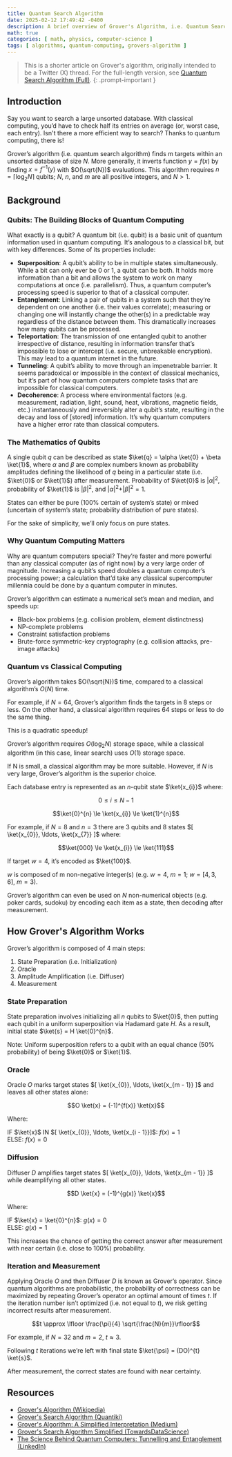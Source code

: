 ```yaml
---
title: Quantum Search Algorithm
date: 2025-02-12 17:49:42 -0400
description: A brief overview of Grover's Algorithm, i.e. Quantum Search Algorithm, which efficiently searches an unsorted database.
math: true
categories: [ math, physics, computer-science ]
tags: [ algorithms, quantum-computing, grovers-algorithm ]
---
```

> This is a shorter article on Grover's algorithm, originally intended to be a Twitter (X) thread. For the full-length version, see [Quantum Search Algorithm (Full)](/posts/grover-full).
{: .prompt-important }

## Introduction
Say you want to search a large unsorted database. With classical computing, you’d have to check half its entries on average (or, worst case, each entry). Isn't there a more efficient way to search? Thanks to quantum computing, there is!

Grover’s algorithm (i.e. quantum search algorithm) finds m targets within an unsorted database of size $N$. More generally, it inverts function $y = f(x)$ by finding $x = f^{−1}(y)$ with $O(\sqrt{N})$ evaluations. This algorithm requires $n = \lceil \log_{2}N \rceil$ qubits; $N$, $n$, and $m$ are all positive integers, and $N > 1$.

## Background
### Qubits: The Building Blocks of Quantum Computing
What exactly is a qubit? A quantum bit (i.e. qubit) is a basic unit of quantum information used in quantum computing. It’s analogous to a classical bit, but with key differences. Some of its properties include:

- **Superposition**: A qubit’s ability to be in multiple states simultaneously. While a bit can only ever be 0 or 1, a qubit can be both. It holds more information than a bit and allows the system to work on many computations at once (i.e. parallelism). Thus, a quantum computer’s processing speed is superior to that of a classical computer.
- **Entanglement**: Linking a pair of qubits in a system such that they’re dependent on one another (i.e. their values correlate); measuring or changing one will instantly change the other(s) in a predictable way regardless of the distance between them. This dramatically increases how many qubits can be processed.
- **Teleportation**: The transmission of one entangled qubit to another irrespective of distance, resulting in information transfer that’s impossible to lose or intercept (i.e. secure, unbreakable encryption). This may lead to a quantum internet in the future.
- **Tunneling**: A qubit’s ability to move through an impenetrable barrier. It seems paradoxical or impossible in the context of classical mechanics, but it’s part of how quantum computers complete tasks that are impossible for classical computers.
- **Decoherence**: A process where environmental factors (e.g. measurement, radiation, light, sound, heat, vibrations, magnetic fields, etc.) instantaneously and irreversibly alter a qubit’s state, resulting in the decay and loss of [stored] information. It’s why quantum computers have a higher error rate than classical computers.

### The Mathematics of Qubits
A single qubit $q$ can be described as state $\ket{q} = \alpha \ket{0} + \beta \ket{1}$, where $\alpha$ and $\beta$ are complex numbers known as probability amplitudes defining the likelihood of $q$ being in a particular state (i.e. $\ket{0}$ or $\ket{1}$) after measurement. Probability of $\ket{0}$ is $\vert \alpha \vert^{2}$, probability of $\ket{1}$ is $\vert \beta \vert^{2}$, and $\vert \alpha \vert^{2} + \vert \beta \vert^{2} = 1$.

States can either be pure (100% certain of system’s state) or mixed (uncertain of system’s state; probability distribution of pure states).

For the sake of simplicity, we’ll only focus on pure states.

### Why Quantum Computing Matters
Why are quantum computers special? They’re faster and more powerful than any classical computer (as of right now) by a very large order of magnitude. Increasing a qubit’s speed doubles a quantum computer’s processing power; a calculation that’d take any classical supercomputer millennia could be done by a quantum computer in minutes.

Grover’s algorithm can estimate a numerical set’s mean and median, and speeds up:
- Black-box problems (e.g. collision problem, element distinctness)
- NP-complete problems
- Constraint satisfaction problems
- Brute-force symmetric-key cryptography (e.g. collision attacks, pre-image attacks)

### Quantum vs Classical Computing
Grover’s algorithm takes $O(\sqrt{N})$ time, compared to a classical algorithm’s $O(N)$ time.

For example, if $N = 64$, Grover’s algorithm finds the targets in 8 steps or less. On the other hand, a classical algorithm requires 64 steps or less to do the same thing.

This is a quadratic speedup!

Grover’s algorithm requires $O(\log_{2}N)$ storage space, while a classical algorithm (in this case, linear search) uses $O(1)$ storage space.

If N is small, a classical algorithm may be more suitable. However, if $N$ is very large, Grover’s algorithm is the superior choice.

Each database entry is represented as an $n$-qubit state $\ket{x_{i}}$ where:

$$0 \le i \le N - 1$$

$$\ket{0}^{n} \le \ket{x_{i}} \le \ket{1}^{n}$$

For example, if $N = 8$ and $n = 3$ there are 3 qubits and 8 states $[ \ket{x_{0}}, \ldots, \ket{x_{7}} ]$ where:

$$\ket{000} \le \ket{x_{i}} \le \ket{111}$$

If target $w = 4$, it’s encoded as $\ket{100}$.

$w$ is composed of m non-negative integer(s) (e.g. $w = 4$, $m = 1$; $w = [4, 3, 6]$, $m = 3$).

Grover’s algorithm can even be used on $N$ non-numerical objects (e.g. poker cards, sudoku) by encoding each item as a state, then decoding after measurement.

## How Grover's Algorithm Works
Grover’s algorithm is composed of 4 main steps:

1. State Preparation (i.e. Initialization)
2. Oracle
3. Amplitude Amplification (i.e. Diffuser)
4. Measurement

### State Preparation
State preparation involves initializing all $n$ qubits to $\ket{0}$, then putting each qubit in a uniform superposition via Hadamard gate $H$. As a result, initial state $\ket{s} = H \ket{0}^{n}$.

Note: Uniform superposition refers to a qubit with an equal chance (50% probability) of being $\ket{0}$ or $\ket{1}$.

### Oracle
Oracle $O$ marks target states $[ \ket{x_{0}}, \ldots, \ket{x_{m - 1}} ]$ and leaves all other states alone:

$$O \ket{x} = (-1)^{f(x)} \ket{x}$$

Where:

IF $\ket{x}$ IN $[ \ket{x_{0}}, \ldots, \ket{x_{i - 1}}]$: $f(x) = 1$
<br>
ELSE: $f(x) = 0$

### Diffusion
Diffuser $D$ amplifies target states $[ \ket{x_{0}}, \ldots, \ket{x_{m - 1}} ]$ while deamplifying all other states.

$$D \ket{x} = (-1)^{g(x)} \ket{x}$$

Where:

IF $\ket{x} = \ket{0}^{n}$: $g(x) = 0$
<br>
ELSE: $g(x) = 1$

This increases the chance of getting the correct answer after measurement with near certain (i.e. close to 100%) probability.

### Iteration and Measurement
Applying Oracle $O$ and then Diffuser $D$ is known as Grover’s operator. Since quantum algorithms are probabilistic, the probability of correctness can be maximized by repeating Grover’s operator an optimal amount of times $t$. If the iteration number isn’t optimized (i.e. not equal to $t$), we risk getting incorrect results after measurement.

$$t \approx \lfloor \frac{\pi}{4} \sqrt{\frac{N}{m}}\rfloor$$

For example, if $N = 32$ and $m = 2$, $t ≈ 3$.

Following $t$ iterations we’re left with final state $\ket{\psi} = (DO)^{t} \ket{s}$.

After measurement, the correct states are found with near certainty.

## Resources
- [Grover's Algorithm (Wikipedia)](https://en.wikipedia.org/wiki/Grover%27s_algorithm)
- [Grover's Search Algorithm (Quantiki)](https://quantiki.org/wiki/grovers-search-algorithm)
- [Grover's Algorithm: A Simplified Interpretation (Medium)](https://medium.com/@qcgiitr/grovers-algorithm-a-simplified-interpretation-dcf04228bc9d)
- [Grover's Search Algorithm Simplified (TowardsDataScience)](https://towardsdatascience.com/grovers-search-algorithm-simplified-4d4266bae29e)
- [The Science Behind Quantum Computers: Tunnelling and Entanglement (LinkedIn)](https://linkedin.com/pulse/physics-behind-quantum-computers-entanglement-sahar-shoja)